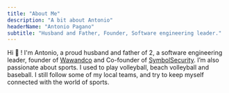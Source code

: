 ```yaml
---
title: "About Me"
description: "A bit about Antonio"
headerName: "Antonio Pagano"
subtitle: "Husband and Father, Founder, Software engineering leader."
---
```


Hi 👋 ! I'm Antonio, a proud husband and father of 2, a software engineering leader, founder 
of [Wawandco]("https://wawand.co/") and Co-founder of [SymbolSecurity]("https://symbolsecurity.com/"). 
I’m also passionate about sports. I used to play volleyball, beach volleyball and baseball. I still 
follow some of my local teams, and try to keep myself connected with the world of sports.